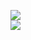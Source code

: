 [![](https://img.shields.io/badge/Made%20With-Github%20Spray-lightgrey.svg?style=for-the-badge&logo=github)](https://github.com/Annihil/github-spray#18004)  
[![](https://i.imgur.com/2DrTn0Z.gif)](https://github.com/Annihil/github-spray)